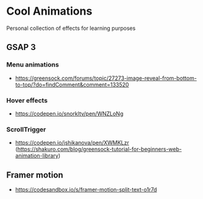 # Cool Animations

Personal collection of effects for learning purposes

## GSAP 3

### Menu animations

-   <https://greensock.com/forums/topic/27273-image-reveal-from-bottom-to-top/?do=findComment&comment=133520>

### Hover effects

-   <https://codepen.io/snorkltv/pen/WNZLoNg>

### ScrollTrigger

- https://codepen.io/jshikanova/pen/XWMKLzr (https://shakuro.com/blog/greensock-tutorial-for-beginners-web-animation-library)


## Framer motion

-  https://codesandbox.io/s/framer-motion-split-text-o1r7d
